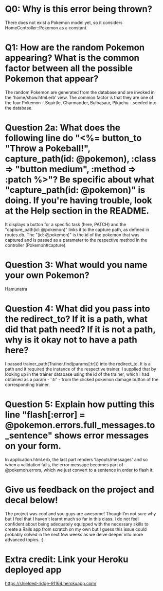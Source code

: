 # Q0: Why is this error being thrown?
There does not exist a Pokemon model yet, so it considers HomeController::Pokemon as a constant.

# Q1: How are the random Pokemon appearing? What is the common factor between all the possible Pokemon that appear?
The random Pokemon are generated from the database and are invoked in the 'home/show.html.erb' view. The common factor
is that they are one of the four Pokemon - Squirtle, Charmander, Bulbasaur, Pikachu - seeded into the database.

# Question 2a: What does the following line do "<%= button_to "Throw a Pokeball!", capture_path(id: @pokemon), :class => "button medium", :method => :patch %>"? Be specific about what "capture_path(id: @pokemon)" is doing. If you're having trouble, look at the Help section in the README.
It displays a button for a specific task (here, PATCH) and the "capture_path(id: @pokemon)" links it to the capture path, as defined in routes.db. The "(id: @pokemon)" is the id of the pokemon that was captured and is passed as a parameter to the respective method in the controller (Pokemon#capture).

# Question 3: What would you name your own Pokemon?
Hamunatra

# Question 4: What did you pass into the redirect_to? If it is a path, what did that path need? If it is not a path, why is it okay not to have a path here?
I passed trainer_path(Trainer.find(params[:tr])) into the redirect_to. It is a path and it required the instance of the respective trainer. I supplied that by looking up in the trainer database using the id of the trainer, which I had obtained as a param - ':tr' - from the clicked pokemon damage button of the corresponding trainer.

# Question 5: Explain how putting this line "flash[:error] = @pokemon.errors.full_messages.to_sentence" shows error messages on your form.
In application.html.erb, the last part renders 'layouts/messages' and so when a validation fails, the error message becomes part of @pokemon.errors, which we just convert to a sentence in order to flash it.

# Give us feedback on the project and decal below!
The project was cool and you guys are awesome! Though I'm not sure why but I feel that I haven't learnt much so far in this class.
I do not feel confident about being adequately equipped with the necessary skills to create a Rails app from scratch on my own but I guess this issue could probably solved in the next few weeks as we delve deeper into more advanced topics. :)

# Extra credit: Link your Heroku deployed app
https://shielded-ridge-91164.herokuapp.com/